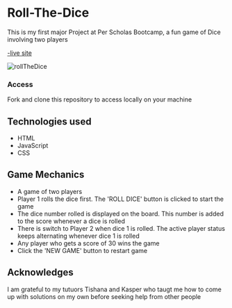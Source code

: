 # Roll-The-Dice

This is my first major Project at Per Scholas Bootcamp, a fun game of Dice involving two players

[-live site](https://ericaning1.github.io/Roll-The-Dice/)

![rollTheDice](https://user-images.githubusercontent.com/105817567/202460097-e71497cd-8231-4a5c-82a1-1f4cbeb56a63.PNG)

### Access
Fork and clone this repository to access locally on your machine

## Technologies used
* HTML
* JavaScript
* CSS

## Game Mechanics
* A game of two players
* Player 1 rolls the dice first. The 'ROLL DICE' button is clicked to start the game
* The dice number rolled is displayed on the board. This number is added to the score whenever a dice is rolled
* There is switch to Player 2 when dice 1 is  rolled. The active player status keeps alternating whenever dice 1 is rolled
* Any player who gets a score of 30 wins the game
* Click the 'NEW GAME' button to restart game

## Acknowledges 
I am grateful to my tutuors Tishana and Kasper who taugt me how to come up with solutions on my own before seeking help from other people
